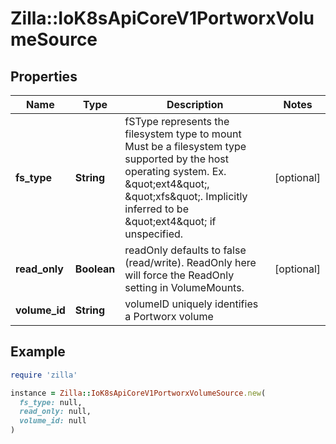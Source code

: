 # Zilla::IoK8sApiCoreV1PortworxVolumeSource

## Properties

| Name | Type | Description | Notes |
| ---- | ---- | ----------- | ----- |
| **fs_type** | **String** | fSType represents the filesystem type to mount Must be a filesystem type supported by the host operating system. Ex. \&quot;ext4\&quot;, \&quot;xfs\&quot;. Implicitly inferred to be \&quot;ext4\&quot; if unspecified. | [optional] |
| **read_only** | **Boolean** | readOnly defaults to false (read/write). ReadOnly here will force the ReadOnly setting in VolumeMounts. | [optional] |
| **volume_id** | **String** | volumeID uniquely identifies a Portworx volume |  |

## Example

```ruby
require 'zilla'

instance = Zilla::IoK8sApiCoreV1PortworxVolumeSource.new(
  fs_type: null,
  read_only: null,
  volume_id: null
)
```

